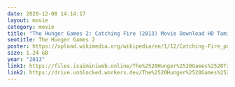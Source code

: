 ```yaml
---
date: 2020-12-08 14:14:17
layout: movie
category: movie
title: "The Hunger Games 2: Catching Fire (2013) Movie Download HD Tamilrockers"
seotitle: The Hunger Games 2
poster: https://upload.wikimedia.org/wikipedia/en/1/12/Catching-Fire_poster.jpg
size: 1.24 GB
year: "2013"
link1: https://files.isaiminiweb.online/The%2520Hunger%2520Games%2520Trilogy%2520(2012%2520to%25202015)/The%2520Hunger%2520Games%2520Catching%2520Fire%2520(2013)%2520%5B720p%2520BDRip%2520-%2520%5BTamil%2520%2B%2520Telugu%2520%2B%2520Hin%2520%2B%2520Eng%5D%2520-%2520x264%2520-%25201.1GB%5D.mkv?rootId=0AN9zhQ1hps-9Uk9PVA
link2: https://drive.unblocked.workers.dev/The%2520Hunger%2520Games%2520Trilogy%2520(2012%2520to%25202015)/The%2520Hunger%2520Games%2520Catching%2520Fire%2520(2013)%2520%5B720p%2520BDRip%2520-%2520%5BTamil%2520%2B%2520Telugu%2520%2B%2520Hin%2520%2B%2520Eng%5D%2520-%2520x264%2520-%25201.1GB%5D.mkv?rootId=0AN9zhQ1hps-9Uk9PVA
---
```

